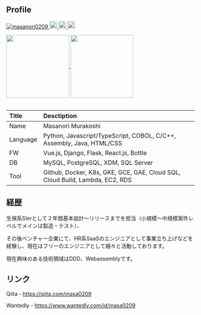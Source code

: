 ## Profile

<p align="left">
  <a href="https://github.com/masanori0209/masanori0209/">
    <img src="https://komarev.com/ghpvc/?username=masanori0209" alt="masanori0209" />
  </a>
  <a href="https://github.com/masanori0209">
    <img height="20" src="https://img.shields.io/github/followers/masanori0209?label=follow&logo=github&style=flat" />
  </a>
  <a href="https://qiita.com/masanori0209">
    <img height="20" src="https://qiita-badge.apiapi.app/s/masa0209/posts.svg" />
  </a>
  <a href="https://qiita.com/masanori0209">
    <img height="20" src="https://qiita-badge.apiapi.app/s/masa0209/contributions.svg" />
  </a>
</p>



<a href="https://github.com/anuraghazra/github-readme-stats">
  <img height="168" align="center" src="https://github-readme-stats-nmbphpm3s-masanori0209.vercel.app/api?username=masanori0209&show_icons=true&count_private=true&theme=prussian" />
</a>
<a href="https://github.com/anuraghazra/github-readme-stats">
  <img height="168" align="center" src="https://github-readme-stats-nmbphpm3s-masanori0209.vercel.app/api/top-langs/?username=masanori0209&layout=compact&count_private=true&theme=prussian" />
</a>
<br/><br/>

|Title|Desctiption|
|:-----|:-------------------------------|
|Name|Masanori Murakoshi|
|Language|Python, Javascript/TypeScript, COBOL, C/C++, Assembly, Java, HTML/CSS|
|FW|Vue.js, Django, Flask, React.js, Bottle|
|DB|MySQL, PostgreSQL, XDM, SQL Server|
|Tool|Github, Docker, K8s, GKE, GCE, GAE, Cloud SQL, Cloud Build, Lambda, EC2, RDS|

## 経歴

生保系SIerとして２年間基本設計〜リリースまでを担当（小規模～中規模案件レベルでメインは製造・テスト）、

その後ベンチャー企業にて、HR系SaaSのエンジニアとして事業立ち上げなどを経験し、現在はフリーのエンジニアとして細々と活動しております。

現在興味のある技術領域はDDD、Webassemblyです。

## リンク

Qiita - https://qiita.com/masa0209

Wantedly - https://www.wantedly.com/id/masa0209
